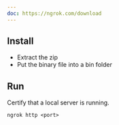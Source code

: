 ```yaml
---
doc: https://ngrok.com/download
---
```


## Install

- Extract the zip
- Put the binary file into a bin folder

## Run

Certify that a local server is running.

```
ngrok http <port>
```
